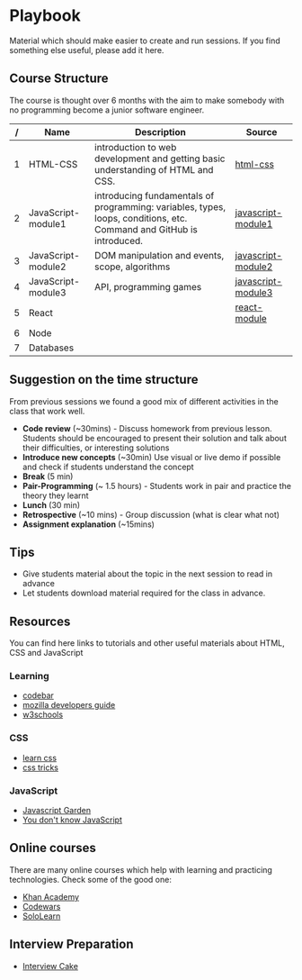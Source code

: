 # Playbook
Material which should make easier to create and run sessions.
If you find something else useful, please add it here.

## Course Structure
The course is thought over 6 months with the aim to make somebody with no programming become a junior software engineer.
 
| / | Name  | Description | Source | 
| --- | ---------- | --- | ------ |
| 1 | HTML-CSS | introduction to web development and getting basic understanding of HTML and CSS. | [html-css](https://github.com/Code-Your-Future/html-css) |
| 2 | JavaScript-module1 | introducing fundamentals of programming: variables, types, loops, conditions, etc. Command and GitHub is introduced.| [javascript-module1](https://github.com/Code-Your-Future/javascript-)
| 3 | JavaScript-module2 |  DOM manipulation and events, scope, algorithms  | [javascript-module2](https://github.com/Code-Your-Future/javascript-module2) |
| 4 | JavaScript-module3 | API, programming games | [javascript-module3](https://github.com/Code-Your-Future/javascript-module3) |
| 5 | React|  | [react-module](https://github.com/Code-Your-Future/react-module)
| 6 | Node | 
| 7 | Databases | 

## Suggestion on the time structure
From previous sessions we found a good mix of different activities in the class that work well.

- **Code review** (~30mins) - Discuss homework from previous lesson. Students should be encouraged to present their solution and talk about their difficulties, or interesting solutions
- **Introduce new concepts** (~30min) Use visual or live demo if possible and check if students understand the concept
- **Break** (5 min)
- **Pair-Programming** (~ 1.5 hours) - Students work in pair and practice the theory they learnt
- **Lunch** (30 min)
- **Retrospective** (~10 mins) - Group discussion (what is clear what not) 
- **Assignment explanation** (~15mins)

## Tips
- Give students material about the topic in the next session to read in advance
- Let students download material required for the class in advance.

## Resources
You can find here links to tutorials and other useful materials about HTML, CSS and JavaScript

### Learning

- [codebar](http://tutorials.codebar.io/)
- [mozilla developers guide](https://developer.mozilla.org/en-US)
- [w3schools](http://www.w3schools.com/)

### CSS
- [learn css](http://learn.shayhowe.com/html-css/)
- [css tricks](https://css-tricks.com/)

### JavaScript
- [Javascript Garden](http://bonsaiden.github.io/JavaScript-Garden/)
- [You don't know JavaScript](https://github.com/getify/You-Dont-Know-JS)

## Online courses
There are many online courses which help with learning and practicing technologies. Check some of the good one:

- [Khan Academy](https://www.khanacademy.org/)
- [Codewars](https://www.codewars.com/)
- [SoloLearn](https://www.sololearn.com/)


## Interview Preparation
  - [Interview Cake](https://www.interviewcake.com/)